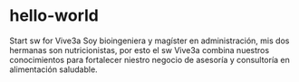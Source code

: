# hello-world
Start sw for Vive3a
Soy bioingeniera y magíster en administración, mis dos hermanas son nutricionistas, por esto el sw Vive3a combina nuestros conocimientos para fortalecer niestro negocio de asesoría y consultoría en alimentación saludable.
